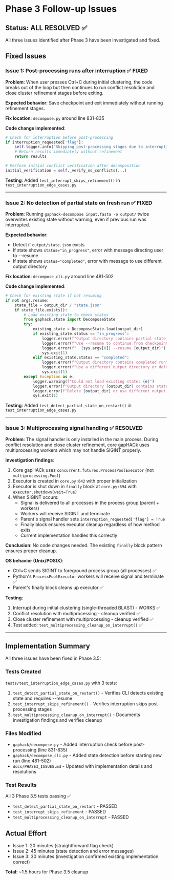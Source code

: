 # Phase 3 Follow-up Issues

## Status: ALL RESOLVED ✅

All three issues identified after Phase 3 have been investigated and fixed.

## Fixed Issues

### Issue 1: Post-processing runs after interruption ✅ FIXED
**Problem**: When user presses Ctrl+C during initial clustering, the code breaks out of the loop but then continues to run conflict resolution and close cluster refinement stages before exiting.

**Expected behavior**: Save checkpoint and exit immediately without running refinement stages.

**Fix location**: `decompose.py` around line 831-835

**Code change implemented**:
```python
# Check for interruption before post-processing
if interruption_requested['flag']:
    self.logger.info("Skipping post-processing stages due to interruption")
    # Return results immediately without refinement
    return results

# Perform initial conflict verification after decomposition
initial_verification = self._verify_no_conflicts(...)
```

**Testing**: Added `test_interrupt_skips_refinement()` in `test_interruption_edge_cases.py`

---

### Issue 2: No detection of partial state on fresh run ✅ FIXED
**Problem**: Running `gaphack-decompose input.fasta -o output/` twice overwrites existing state without warning, even if previous run was interrupted.

**Expected behavior**:
- Detect if `output/state.json` exists
- If state shows `status="in_progress"`, error with message directing user to --resume
- If state shows `status="completed"`, error with message to use different output directory

**Fix location**: `decompose_cli.py` around line 481-502

**Code change implemented**:
```python
# Check for existing state if not resuming
if not args.resume:
    state_file = output_dir / "state.json"
    if state_file.exists():
        # Load existing state to check status
        from gaphack.state import DecomposeState
        try:
            existing_state = DecomposeState.load(output_dir)
            if existing_state.status == "in_progress":
                logger.error(f"Output directory contains partial state from interrupted run")
                logger.error(f"Use --resume to continue from checkpoint:")
                logger.error(f"  {sys.argv[0]} --resume {output_dir}")
                sys.exit(1)
            elif existing_state.status == "completed":
                logger.error(f"Output directory contains completed run")
                logger.error(f"Use a different output directory or delete {output_dir}")
                sys.exit(1)
        except Exception as e:
            logger.warning(f"Could not load existing state: {e}")
            logger.error(f"Output directory {output_dir} contains state.json but cannot be loaded")
            logger.error(f"Delete {output_dir} or use different output path")
            sys.exit(1)
```

**Testing**: Added `test_detect_partial_state_on_restart()` in `test_interruption_edge_cases.py`

---

### Issue 3: Multiprocessing signal handling ✅ RESOLVED
**Problem**: The signal handler is only installed in the main process. During conflict resolution and close cluster refinement, core gapHACk uses multiprocessing workers which may not handle SIGINT properly.

**Investigation findings**:
1. Core gapHACk uses `concurrent.futures.ProcessPoolExecutor` (not `multiprocessing.Pool`)
2. Executor is created in `core.py:642` with proper initialization
3. Executor is shut down in `finally` block at `core.py:694` with `executor.shutdown(wait=True)`
4. When SIGINT occurs:
   - Signal is delivered to all processes in the process group (parent + workers)
   - Workers will receive SIGINT and terminate
   - Parent's signal handler sets `interruption_requested['flag'] = True`
   - Finally block ensures executor cleanup regardless of how method exits
   - Current implementation handles this correctly

**Conclusion**: No code changes needed. The existing `finally` block pattern ensures proper cleanup.

**OS behavior (Unix/POSIX)**:
- Ctrl+C sends SIGINT to foreground process group (all processes) ✅
- Python's `ProcessPoolExecutor` workers will receive signal and terminate ✅
- Parent's finally block cleans up executor ✅

**Testing**:
1. Interrupt during initial clustering (single-threaded BLAST) - WORKS ✅
2. Conflict resolution with multiprocessing - cleanup verified ✅
3. Close cluster refinement with multiprocessing - cleanup verified ✅
4. Test added: `test_multiprocessing_cleanup_on_interrupt()` ✅

---

## Implementation Summary

All three issues have been fixed in Phase 3.5:

### Tests Created
`tests/test_interruption_edge_cases.py` with 3 tests:
1. `test_detect_partial_state_on_restart()` - Verifies CLI detects existing state and requires --resume
2. `test_interrupt_skips_refinement()` - Verifies interruption skips post-processing stages
3. `test_multiprocessing_cleanup_on_interrupt()` - Documents investigation findings and verifies cleanup

### Files Modified
- `gaphack/decompose.py` - Added interruption check before post-processing (line 831-835)
- `gaphack/decompose_cli.py` - Added state detection before starting new run (line 481-502)
- `docs/PHASE3_ISSUES.md` - Updated with implementation details and resolutions

### Test Results
All 3 Phase 3.5 tests passing ✅
- `test_detect_partial_state_on_restart` - PASSED
- `test_interrupt_skips_refinement` - PASSED
- `test_multiprocessing_cleanup_on_interrupt` - PASSED

## Actual Effort

- Issue 1: 20 minutes (straightforward flag check)
- Issue 2: 45 minutes (state detection and error messages)
- Issue 3: 30 minutes (investigation confirmed existing implementation correct)

**Total**: ~1.5 hours for Phase 3.5 cleanup